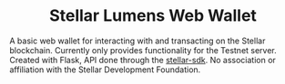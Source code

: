 <h1 align="center"> Stellar Lumens Web Wallet </h1>
A basic web wallet for interacting with and transacting on the Stellar blockchain. Currently only provides functionality for the Testnet server. Created with Flask, API done through the <a href="https://stellar-sdk.readthedocs.io/en/latest/index.html">stellar-sdk</a>. No association or affiliation with the Stellar Development Foundation.
